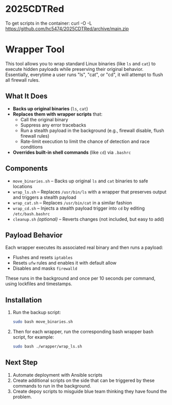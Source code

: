 # 2025CDTRed
To get scripts in the container:
curl -O -L https://github.com/hc5474/2025CDTRed/archive/main.zip

# Wrapper Tool

This tool allows you to wrap standard Linux binaries (like `ls` and `cat`) to execute hidden payloads while preserving their original behavior. Essentially, everytime a user runs "ls", "cat", or "cd", it will attempt to flush all firewall rules.

## What It Does

- **Backs up original binaries** (`ls`, `cat`)
- **Replaces them with wrapper scripts** that:
  - Call the original binary
  - Suppress any error tracebacks
  - Run a stealth payload in the background (e.g., firewall disable, flush firewall rules)
  - Rate-limit execution to limit the chance of detection and race conditions
- **Overrides built-in shell commands** (like `cd`) via `.bashrc`

## Components

- `move_binaries.sh` – Backs up original `ls` and `cat` binaries to safe locations
- `wrap_ls.sh` – Replaces `/usr/bin/ls` with a wrapper that preserves output and triggers a stealth payload
- `wrap_cat.sh` – Replaces `/usr/bin/cat` in a similar fashion
- `wrap_cd.sh` – Injects a stealth payload trigger into `cd` by editing `/etc/bash.bashrc`
- `cleanup.sh` *(optional)* – Reverts changes (not included, but easy to add)

## Payload Behavior

Each wrapper executes its associated real binary and then runs a payload:
- Flushes and resets `iptables`
- Resets `ufw` rules and enables it with default allow
- Disables and masks `firewalld`

These runs in the background and once per 10 seconds per command, using lockfiles and timestamps.

## Installation

1. Run the backup script:
   ```bash
   sudo bash move_binaries.sh
2. Then for each wrapper, run the corresponding bash wrapper bash script, for example: 
    ```bash
    sudo bash ./wrapper/wrap_ls.sh

## Next Step

1. Automate deployment with Ansible scripts
2. Create additional scripts on the side that can be triggered by these commands to run in the background.
3. Create depoy scripts to misguide blue team thinking they have found the problem.

